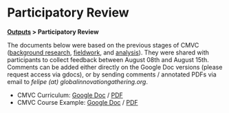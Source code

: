 # Participatory Review

**[Outputs](README.md) > Participatory Review**

The documents below were based on the previous stages of CMVC ([background research](../background), [fieldwork](../fieldwork), and [analysis](../analyis)). They were shared with participants to collect feedback between August 08th and August 15th. Comments can be added either directly on the Google Doc versions (please request access via gdocs), or by sending comments / annotated PDFs via email to *felipe (at) globalinnovationgathering.org*.

- CMVC Curriculum: [Google Doc](https://docs.google.com/document/d/1ZERO9tlTwR9cvFvwh2QSvSxLpbck5oZaqSCQXFOhE2s/edit?tab=t.0) / [PDF](CMVC_Curriculum.pdf)
- CMVC Course Example: [Google Doc](https://docs.google.com/document/d/19SRlb4IP27jf68q0b4EqmRXUtq3B3pyoXl6lfD8Rwfk/edit?tab=t.0) / [PDF](CMVC_Course-Example.pdf)
